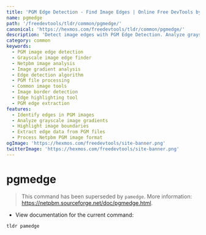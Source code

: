 ```yaml
---
title: 'PGM Edge Detection - Find Image Edges | Online Free DevTools by Hexmos'
name: pgmedge
path: '/freedevtools/tldr/common/pgmedge/'
canonical: 'https://hexmos.com/freedevtools/tldr/common/pgmedge/'
description: 'Detect image edges with PGM Edge Detection. Analyze grayscale image gradients and identify boundaries. Free online tool, no registration required.'
category: common
keywords:
  - PGM image edge detection
  - Grayscale image edge finder
  - Netpbm image analysis
  - Image gradient analysis
  - Edge detection algorithm
  - PGM file processing
  - Common image tools
  - Image border detection
  - Edge highlighting tool
  - PGM edge extraction
features:
  - Identify edges in PGM images
  - Analyze grayscale image gradients
  - Highlight image boundaries
  - Extract edge data from PGM files
  - Process Netpbm PGM image format
ogImage: 'https://hexmos.com/freedevtools/site-banner.png'
twitterImage: 'https://hexmos.com/freedevtools/site-banner.png'
---
```


# pgmedge

> This command has been superseded by `pamedge`.
> More information: <https://netpbm.sourceforge.net/doc/pgmedge.html>.

- View documentation for the current command:

`tldr pamedge`
